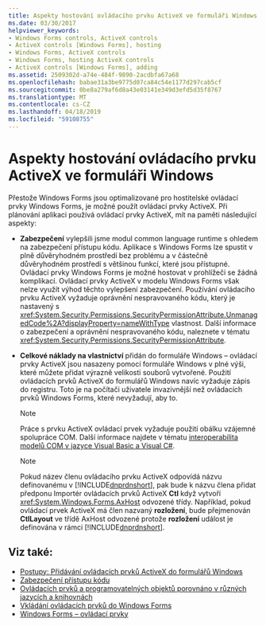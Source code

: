 ```yaml
---
title: Aspekty hostování ovládacího prvku ActiveX ve formuláři Windows
ms.date: 03/30/2017
helpviewer_keywords:
- Windows Forms controls, ActiveX controls
- ActiveX controls [Windows Forms], hosting
- Windows Forms, ActiveX controls
- Windows Forms, hosting ActiveX controls
- ActiveX controls [Windows Forms], adding
ms.assetid: 2509302d-a74e-484f-9890-2acdbfa67a68
ms.openlocfilehash: babae31a3be9775d07ca84c54e1177d297cab5cf
ms.sourcegitcommit: 0be8a279af6d8a43e03141e349d3efd5d35f8767
ms.translationtype: MT
ms.contentlocale: cs-CZ
ms.lasthandoff: 04/18/2019
ms.locfileid: "59108755"
---
```

# <a name="considerations-when-hosting-an-activex-control-on-a-windows-form"></a>Aspekty hostování ovládacího prvku ActiveX ve formuláři Windows
Přestože Windows Forms jsou optimalizované pro hostitelské ovládací prvky Windows Forms, je možné použít ovládací prvky ActiveX. Při plánování aplikaci používá ovládací prvky ActiveX, mít na paměti následující aspekty:  
  
-   **Zabezpečení** vylepšili jsme modul common language runtime s ohledem na zabezpečení přístupu kódu. Aplikace s Windows Forms lze spustit v plně důvěryhodném prostředí bez problému a v částečně důvěryhodném prostředí s většinou funkcí, které jsou přístupné. Ovládací prvky Windows Forms je možné hostovat v prohlížeči se žádná komplikací. Ovládací prvky ActiveX v modelu Windows Forms však nelze využít výhod těchto vylepšení zabezpečení. Používání ovládacího prvku ActiveX vyžaduje oprávnění nespravovaného kódu, který je nastavený s <xref:System.Security.Permissions.SecurityPermissionAttribute.UnmanagedCode%2A?displayProperty=nameWithType> vlastnost. Další informace o zabezpečení a oprávnění nespravovaného kódu, naleznete v tématu <xref:System.Security.Permissions.SecurityPermissionAttribute>.  
  
-   **Celkové náklady na vlastnictví** přidán do formuláře Windows – ovládací prvky ActiveX jsou nasazeny pomocí formuláře Windows v plné výši, které můžete přidat výrazně velikosti souborů vytvořené. Použití ovládacích prvků ActiveX do formulářů Windows navíc vyžaduje zápis do registru. Toto je na počítači uživatele invazivnější než ovládacích prvků Windows Forms, které nevyžadují, aby to.  
  
    > [!NOTE]
    >  Práce s prvku ActiveX ovládací prvek vyžaduje použití obálku vzájemné spolupráce COM. Další informace najdete v tématu [interoperabilita modelů COM v jazyce Visual Basic a Visual C#](~/docs/visual-basic/programming-guide/com-interop/com-interoperability-in-net-framework-applications.md).  
  
    > [!NOTE]
    >  Pokud název členu ovládacího prvku ActiveX odpovídá názvu definovanému v [!INCLUDE[dnprdnshort](../../../../includes/dnprdnshort-md.md)], pak bude k názvu člena přidat předponu Importér ovládacích prvků ActiveX **Ctl** když vytvoří <xref:System.Windows.Forms.AxHost> odvozené třídy. Například, pokud ovládací prvek ActiveX má člen nazvaný **rozložení**, bude přejmenován **CtlLayout** ve třídě AxHost odvozené protože **rozložení** událost je definována v rámci [!INCLUDE[dnprdnshort](../../../../includes/dnprdnshort-md.md)].  
  
## <a name="see-also"></a>Viz také:

- [Postupy: Přidávání ovládacích prvků ActiveX do formulářů Windows](how-to-add-activex-controls-to-windows-forms.md)
- [Zabezpečení přístupu kódu](../../misc/code-access-security.md)
- [Ovládacích prvků a programovatelných objektů porovnáno v různých jazycích a knihovnách](https://docs.microsoft.com/previous-versions/visualstudio/visual-studio-2010/0061wezk(v=vs.100))
- [Vkládání ovládacích prvků do Windows Forms](putting-controls-on-windows-forms.md)
- [Windows Forms – ovládací prvky](index.md)

